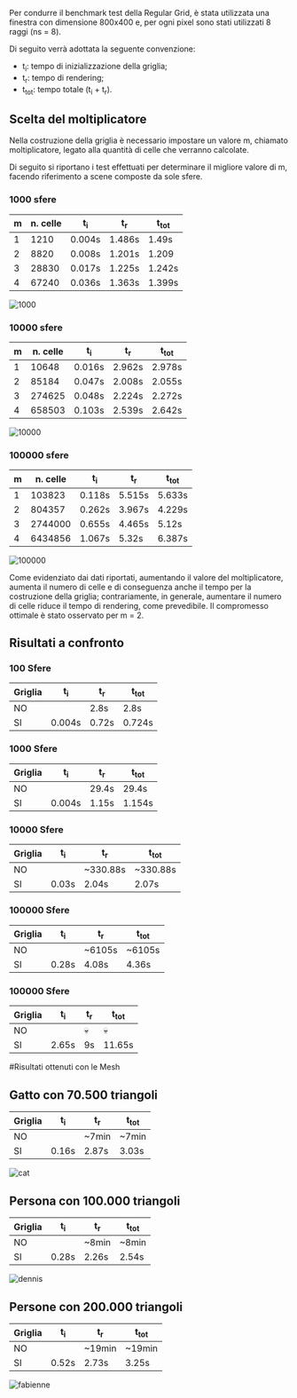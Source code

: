 Per condurre il benchmark test della Regular Grid, è stata utilizzata una finestra con dimensione 800x400 e, per ogni pixel sono stati utilizzati 8 raggi (ns = 8).

Di seguito verrà adottata la seguente convenzione:

 - t<sub>i</sub>: tempo di inizializzazione della griglia;
 - t<sub>r</sub>: tempo di rendering;
 - t<sub>tot</sub>: tempo totale (t<sub>i</sub> + t<sub>r</sub>).

## Scelta del moltiplicatore
Nella costruzione della griglia è necessario impostare un valore m, chiamato moltiplicatore, legato alla quantità di celle che verranno calcolate.

Di seguito si riportano i test effettuati per determinare il migliore valore di m, facendo riferimento a scene composte da sole sfere.

### 1000 sfere
m | n. celle | t<sub>i</sub> | t<sub>r</sub> | t<sub>tot</sub>
--| -- | -- | -- | --
1 | 1210 | 0.004s | 1.486s | 1.49s
2 | 8820 | 0.008s | 1.201s | 1.209
3 | 28830 | 0.017s | 1.225s | 1.242s
4 | 67240 | 0.036s | 1.363s | 1.399s

![1000](img/1000_big.bmp)

### 10000 sfere
m | n. celle | t<sub>i</sub> | t<sub>r</sub> | t<sub>tot</sub>
--| -- | -- | -- | --
1 | 10648| 0.016s | 2.962s | 2.978s
2 | 85184 | 0.047s | 2.008s | 2.055s
3 | 274625 | 0.048s | 2.224s| 2.272s
4 | 658503 | 0.103s | 2.539s | 2.642s

![10000](img/10000_big.bmp)

### 100000 sfere
m | n. celle | t<sub>i</sub> | t<sub>r</sub> | t<sub>tot</sub>
--| -- | -- | -- | --
1 | 103823 | 0.118s | 5.515s| 5.633s
2 | 804357 | 0.262s | 3.967s | 4.229s
3 | 2744000 | 0.655s | 4.465s | 5.12s
4 | 6434856 | 1.067s | 5.32s | 6.387s

![100000](img/100000_big.bmp)

Come evidenziato dai dati riportati, aumentando il valore del moltiplicatore, aumenta il numero di celle e di conseguenza anche il tempo per la costruzione della griglia; contrariamente, in generale, aumentare il numero di celle riduce il tempo di rendering, come prevedibile.
Il compromesso ottimale è stato osservato per m = 2. 

## Risultati a confronto

### 100 Sfere
Griglia | t<sub>i</sub> | t<sub>r</sub> |  t<sub>tot</sub>
-- | -- | -- | --
NO | | 2.8s | 2.8s
SI | 0.004s | 0.72s | 0.724s

### 1000 Sfere
Griglia | t<sub>i</sub> | t<sub>r</sub> |  t<sub>tot</sub>
-- | -- | -- | --
NO | | 29.4s | 29.4s
SI | 0.004s | 1.15s | 1.154s


### 10000 Sfere
Griglia | t<sub>i</sub> | t<sub>r</sub> |  t<sub>tot</sub>
-- | -- | -- | --
NO | | ~330.88s | ~330.88s
SI | 0.03s | 2.04s | 2.07s


### 100000 Sfere
Griglia | t<sub>i</sub> | t<sub>r</sub> |  t<sub>tot</sub>
-- | -- | -- | --
NO | | ~6105s | ~6105s
SI | 0.28s | 4.08s | 4.36s

### 100000 Sfere
Griglia | t<sub>i</sub> | t<sub>r</sub> |  t<sub>tot</sub>
-- | -- | -- | --
NO | | :skull: | :skull:
SI | 2.65s | 9s | 11.65s

#Risultati ottenuti con le Mesh

## Gatto con 70.500 triangoli

Griglia | t<sub>i</sub> | t<sub>r</sub> |  t<sub>tot</sub>
-- | -- | -- | --
NO | | ~7min | ~7min
SI | 0.16s | 2.87s | 3.03s

![cat](img/cat.bmp)

## Persona con 100.000 triangoli

Griglia | t<sub>i</sub> | t<sub>r</sub> |  t<sub>tot</sub>
-- | -- | -- | --
NO | | ~8min | ~8min
SI | 0.28s | 2.26s | 2.54s

![dennis](img/dennis.bmp)


## Persone con 200.000 triangoli

Griglia | t<sub>i</sub> | t<sub>r</sub> |  t<sub>tot</sub>
-- | -- | -- | --
NO | | ~19min | ~19min
SI | 0.52s | 2.73s | 3.25s

![fabienne](img/fabienne.bmp)